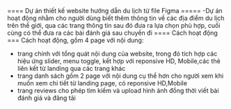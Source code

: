 ==== Dự án thiết kế website hướng dẫn du lịch từ file Figma =====
-Dự án hoạt động nhằm cho người dùng biết thêm thông tin về các địa điểm du lịch trên thế giới, qua các trang thông tin sau đó đưa ra lựa chọn phù hợp, cuối cùng có thể đưa ra các bài đánh giá sau chuyến đi
==== Cách hoạt động ===
Cách hoạt động, gồm 4 page với nội dung:
- trang chính với tổng quát nội dung của website, trong đó tích hợp các hiệu ứng slider, menu toggle, kết hợp với reponsive HD, Mobile,các thẻ liên kết từ landing qua các trang khác
- trang danh sách gồm 2 page với nội dung cụ thể hơn cho người xem khi muốn xem chi tiết từ landing page, có reponsive HD,Mobile
- trang reviews cho phép tìm kiếm và upload hình ảnh đồng thời viết bài đánh giá và đăng tải 
